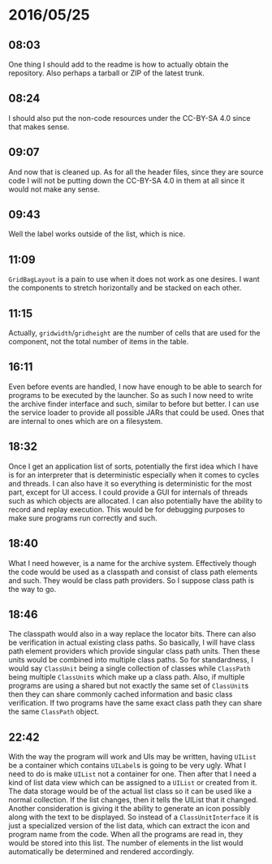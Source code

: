 # 2016/05/25

## 08:03

One thing I should add to the readme is how to actually obtain the
repository. Also perhaps a tarball or ZIP of the latest trunk.

## 08:24

I should also put the non-code resources under the CC-BY-SA 4.0 since that
makes sense.

## 09:07

And now that is cleaned up. As for all the header files, since they are source
code I will not be putting down the CC-BY-SA 4.0 in them at all since it
would not make any sense.

## 09:43

Well the label works outside of the list, which is nice.

## 11:09

`GridBagLayout` is a pain to use when it does not work as one desires. I want
the components to stretch horizontally and be stacked on each other.

## 11:15

Actually, `gridwidth`/`gridheight` are the number of cells that are used for
the component, not the total number of items in the table.

## 16:11

Even before events are handled, I now have enough to be able to search for
programs to be executed by the launcher. So as such I now need to write the
archive finder interface and such, similar to before but better. I can use
the service loader to provide all possible JARs that could be used. Ones that
are internal to ones which are on a filesystem.

## 18:32

Once I get an application list of sorts, potentially the first idea which I
have is for an interpreter that is deterministic especially when it comes to
cycles and threads. I can also have it so everything is deterministic for the
most part, except for UI access. I could provide a GUI for internals of
threads such as which objects are allocated. I can also potentially have the
ability to record and replay execution. This would be for debugging purposes
to make sure programs run correctly and such.

## 18:40

What I need however, is a name for the archive system. Effectively though the
code would be used as a classpath and consist of class path elements and such.
They would be class path providers. So I suppose class path is the way to go.

## 18:46

The classpath would also in a way replace the locator bits. There can also be
verification in actual existing class paths. So basically, I will have class
path element providers which provide singular class path units. Then these
units would be combined into multiple class paths. So for standardness, I
would say `ClassUnit` being a single collection of classes while `ClassPath`
being multiple `ClassUnit`s which make up a class path. Also, if multiple
programs are using a shared but not exactly the same set of `ClassUnit`s then
they can share commonly cached information and basic class verification. If
two programs have the same exact class path they can share the same `ClassPath`
object.

## 22:42

With the way the program will work and UIs may be written, having `UIList` be
a container which contains `UILabel`s is going to be very ugly. What I need to
do is make `UIList` not a container for one. Then after that I need a kind of
list data view which can be assigned to a `UIList` or created from it. The
data storage would be of the actual list class so it can be used like a normal
collection. If the list changes, then it tells the UIList that it changed.
Another consideration is giving it the ability to generate an icon possibly
along with the text to be displayed. So instead of a `ClassUnitInterface` it
is just a specialized version of the list data, which can extract the icon and
program name from the code. When all the programs are read in, they would
be stored into this list. The number of elements in the list would
automatically be determined and rendered accordingly.

